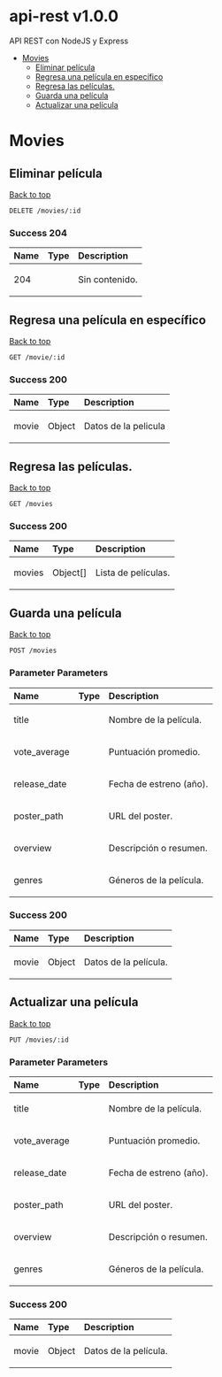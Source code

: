 <a name="top"></a>
# api-rest v1.0.0

API REST con NodeJS y Express

- [Movies](#movies)
	- [Eliminar película](#eliminar-película)
	- [Regresa una película en específico](#regresa-una-película-en-específico)
	- [Regresa las películas.](#regresa-las-películas.)
	- [Guarda una película](#guarda-una-película)
	- [Actualizar una película](#actualizar-una-película)
	


# Movies

## Eliminar película
[Back to top](#top)



	DELETE /movies/:id





### Success 204

| Name     | Type       | Description                           |
|:---------|:-----------|:--------------------------------------|
| 204 |  | <p>Sin contenido.</p>|

## Regresa una película en específico
[Back to top](#top)



	GET /movie/:id





### Success 200

| Name     | Type       | Description                           |
|:---------|:-----------|:--------------------------------------|
| movie | Object | <p>Datos de la pelicula</p>|

## Regresa las películas.
[Back to top](#top)



	GET /movies





### Success 200

| Name     | Type       | Description                           |
|:---------|:-----------|:--------------------------------------|
| movies | Object[] | <p>Lista de películas.</p>|

## Guarda una película
[Back to top](#top)



	POST /movies





### Parameter Parameters

| Name     | Type       | Description                           |
|:---------|:-----------|:--------------------------------------|
| title |  | <p>Nombre de la película.</p>|
| vote_average |  | <p>Puntuación promedio.</p>|
| release_date |  | <p>Fecha de estreno (año).</p>|
| poster_path |  | <p>URL del poster.</p>|
| overview |  | <p>Descripción o resumen.</p>|
| genres |  | <p>Géneros de la película.</p>|


### Success 200

| Name     | Type       | Description                           |
|:---------|:-----------|:--------------------------------------|
| movie | Object | <p>Datos de la película.</p>|

## Actualizar una película
[Back to top](#top)



	PUT /movies/:id





### Parameter Parameters

| Name     | Type       | Description                           |
|:---------|:-----------|:--------------------------------------|
| title |  | <p>Nombre de la película.</p>|
| vote_average |  | <p>Puntuación promedio.</p>|
| release_date |  | <p>Fecha de estreno (año).</p>|
| poster_path |  | <p>URL del poster.</p>|
| overview |  | <p>Descripción o resumen.</p>|
| genres |  | <p>Géneros de la película.</p>|


### Success 200

| Name     | Type       | Description                           |
|:---------|:-----------|:--------------------------------------|
| movie | Object | <p>Datos de la película.</p>|

